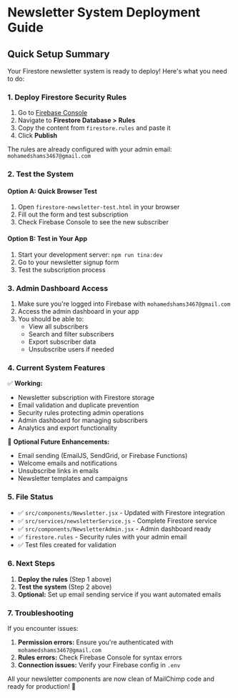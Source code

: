 # Newsletter System Deployment Guide

## Quick Setup Summary

Your Firestore newsletter system is ready to deploy! Here's what you need to do:

### 1. Deploy Firestore Security Rules

1. Go to [Firebase Console](https://console.firebase.google.com/project/personal-blog-48d5c/firestore/rules)
2. Navigate to **Firestore Database > Rules**
3. Copy the content from `firestore.rules` and paste it
4. Click **Publish**

The rules are already configured with your admin email: `mohamedshams3467@gmail.com`

### 2. Test the System

#### Option A: Quick Browser Test
1. Open `firestore-newsletter-test.html` in your browser
2. Fill out the form and test subscription
3. Check Firebase Console to see the new subscriber

#### Option B: Test in Your App
1. Start your development server: `npm run tina:dev`
2. Go to your newsletter signup form
3. Test the subscription process

### 3. Admin Dashboard Access

1. Make sure you're logged into Firebase with `mohamedshams3467@gmail.com`
2. Access the admin dashboard in your app
3. You should be able to:
   - View all subscribers
   - Search and filter subscribers
   - Export subscriber data
   - Unsubscribe users if needed

### 4. Current System Features

✅ **Working:**
- Newsletter subscription with Firestore storage
- Email validation and duplicate prevention
- Security rules protecting admin operations
- Admin dashboard for managing subscribers
- Analytics and export functionality

🔄 **Optional Future Enhancements:**
- Email sending (EmailJS, SendGrid, or Firebase Functions)
- Welcome emails and notifications
- Unsubscribe links in emails
- Newsletter templates and campaigns

### 5. File Status

- ✅ `src/components/Newsletter.jsx` - Updated with Firestore integration
- ✅ `src/services/newsletterService.js` - Complete Firestore service
- ✅ `src/components/NewsletterAdmin.jsx` - Admin dashboard ready
- ✅ `firestore.rules` - Security rules with your admin email
- ✅ Test files created for validation

### 6. Next Steps

1. **Deploy the rules** (Step 1 above)
2. **Test the system** (Step 2 above)
3. **Optional:** Set up email sending service if you want automated emails

### 7. Troubleshooting

If you encounter issues:

1. **Permission errors:** Ensure you're authenticated with `mohamedshams3467@gmail.com`
2. **Rules errors:** Check Firebase Console for syntax errors
3. **Connection issues:** Verify your Firebase config in `.env`

All your newsletter components are now clean of MailChimp code and ready for production! 🎉
